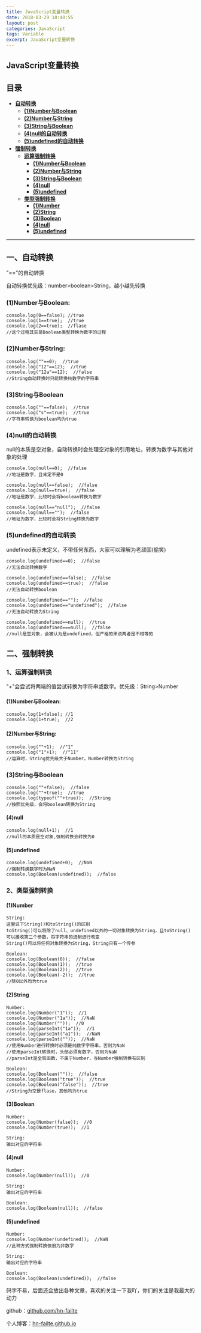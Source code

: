 ```yaml
---
title: JavaScript变量转换
date: 2018-03-29 18:48:55
layout: post
categories: JavaScript
tags: Variable
excerpt: JavaScript变量转换
---
```

## JavaScript变量转换 <span id="home">

## 目录

* **[自动转换 ](#1)**
	* **[(1)Number与Boolean](#1.1)**
	* **[(2)Number与String](#1.2)**
	* **[(3)String与Boolean](#1.3)**
	* **[(4)null的自动转换](#1.4)**
	* **[(5)undefined的自动转换](#1.5)**
* **[强制转换 ](#2)**
	* **[运算强制转换 ](#2.1)**
		* **[(1)Number与Boolean](#2.1.1)**
		* **[(2)Number与String](#2.1.2)**
		* **[(3)String与Boolean](#2.1.3)**
		* **[(4)null](#2.1.4)**
		* **[(5)undefined](#2.1.5)**
	* **[类型强制转换 ](#2.2)**
		* **[(1)Number](#2.2.1)**
		* **[(2)String](#2.2.2)**
		* **[(3)Boolean](#2.2.3)**
		* **[(4)null](#2.2.4)**
		* **[(5)undefined](#2.2.5)**

------
## 一、自动转换 <span id="1">

"=="的自动转换

自动转换优先级：number>boolean>String，越小越先转换

### (1)Number与Boolean: <span id="1.1">

	console.log(0==false); //true
	console.log(1==true);  //true
	console.log(2==true);  //flase
	//这个过程其实是Boolean类型转换为数字的过程

### (2)Number与String: <span id="1.2">

	console.log(""==0);  //true
	console.log("12"==12);  //true
	console.log("12a"==12);  //false
	//String自动转换时只能转换纯数字的字符串

### (3)String与Boolean <span id="1.3">

	console.log(""==false);  //true
	console.log("s"==true);  //true
	//字符串转换为boolean均为true

### (4)null的自动转换 <span id="1.4">

null的本质是空对象，自动转换时会处理空对象的引用地址，转换为数字与其他对象的处理

	console.log(null==0);  //false
	//地址是数字，且肯定不是0

	console.log(null==false);  //false
	console.log(null==true);  //false
	//地址是数字，比较时会将boolean转换为数字

	console.log(null=="null");  //false
	console.log(null=="");  //false
	//地址为数字，比较时会将String转换为数字

### (5)undefined的自动转换 <span id="1.5">

undefined表示未定义，不带任何东西，大家可以理解为老顽固(偷笑)

	console.log(undefined==0);  //false
	//无法自动转换数字

	console.log(undefined==false);  //false
	console.log(undefined==true);  //false
	//无法自动转换boolean

	console.log(undefined=="");  //false
	console.log(undefined=="undefined");  //false
	//无法自动转换为String

	console.log(undefined==null);  //true
	console.log(undefined===null);  //false
	//null是空对象，会被认为是undefined，但严格的来说两者是不相等的

## 二、强制转换 <span id="2">

### 1、运算强制转换 <span id="2.1">

"+"会尝试将两端的值尝试转换为字符串或数字。优先级：String>Number

#### (1)Number与Boolean: <span id="2.1.1">

	console.log(1+false); //1
	console.log(1+true);  //2

#### (2)Number与String: <span id="2.1.2">

	console.log(""+1);  //"1"
	console.log("1"+1);  //"11"
	//运算时，String优先级大于Number，Number转换为String

### (3)String与Boolean <span id="2.1.3">

	console.log(""+false);  //false
	console.log(""+true);  //true
	console.log(typeof(""+true));  //String
	//按照优先级，会将boolean转换为String

#### (4)null <span id="2.1.4">

	console.log(null+1);  //1
	//null的本质是空对象,强制转换会转换为0

#### (5)undefined <span id="2.1.5">

	console.log(undefined+0);  //NaN
	//强制转换数字时为NaN
	console.log(Boolean(undefined));  //false

### 2、类型强制转换 <span id="2.2">

#### (1)Number <span id="2.2.1">

	String:
	这里说下String()和toString()的区别
	toString()可以将除了null、undefined以外的一切对象转换为String，且toString()可以接收第二个参数，将字符串的进制进行改变
	String()可以将任何对象转换为String，String只有一个传参

	Boolean:
	console.log(Boolean(0));  //false
	console.log(Boolean(1));  //true
	console.log(Boolean(2));  //true
	console.log(Boolean(-2));  //true
	//除0以外均为true


#### (2)String <span id="2.2.2">

	Number:
	console.log(Number("1"));  //1
	console.log(Number("1a"));  //NaN
	console.log(Number(""));  //0
	console.log(parseInt("1a"));  //1
	console.log(parseInt("a1"));  //NaN
	console.log(parseInt(""));  //NaN
	//使用Number进行转换时必须是纯数字字符串，否则为NaN
	//使用parseInt转换时，头部必须有数字，否则为NaN
	//parseInt是全局函数，不属于Number，与Number强制转换有区别

	Boolean:
	console.log(Boolean(""));  //false
	console.log(Boolean("true"));  //true
	console.log(Boolean("false"));  //true
	//String为空是flase，其他均为true


#### (3)Boolean <span id="2.2.3">

	Number:
	console.log(Number(false));  //0
	console.log(Number(true));  //1

	String:
	输出对应的字符串

#### (4)null <span id="2.2.4">

	Number:
	console.log(Number(null));  //0

	String:
	输出对应的字符串

	Boolean:
	console.log(Boolean(null));  //false

#### (5)undefined <span id="2.2.5">

	Number:
	console.log(Number(undefined));  //NaN
	//此种方式强制转换依旧为非数字

	String:
	输出对应的字符串

	Boolean:
	console.log(Boolean(undefined));  //false

码字不易，后面还会放出各种文章，喜欢的关注一下我吖，你们的关注是我最大的动力

github：[github.com/hn-failte](https://github.com/hn-failte)

个人博客：[hn-failte.github.io](https://hn-failte.github.io)
